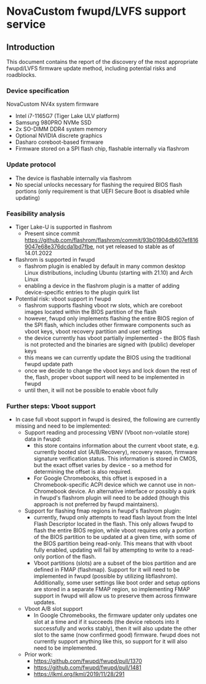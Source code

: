 # NovaCustom fwupd/LVFS support service

## Introduction

This document contains the report of the discovery of the most appropriate
fwupd/LVFS firmware update method, including potential risks and roadblocks.

### Device specification

NovaCustom NV4x system firmware

- Intel i7-1165G7 (Tiger Lake ULV platform)
- Samsung 980PRO NVMe SSD
- 2x SO-DIMM DDR4 system memory
- Optional NVIDIA discrete graphics
- Dasharo coreboot-based firmware
- Firmware stored on a SPI flash chip, flashable internally via flashrom

### Update protocol

- The device is flashable internally via flashrom
- No special unlocks necessary for flashing the required BIOS flash portions
  (only requirement is that UEFI Secure Boot is disabled while updating)

### Feasibility analysis

- Tiger Lake-U is supported in flashrom
  + Present since commit <https://github.com/flashrom/flashrom/commit/93b01904db607ef8169047e68e376dcda1bd7fbe>,
      not yet released to stable as of 14.01.2022
- flashrom is supported in fwupd
  + flashrom plugin is enabled by default in many common desktop Linux
      distributions, including Ubuntu (starting with 21.10) and Arch Linux
  + enabling a device in the flashrom plugin is a matter of adding
      device-specific entries to the plugin quirk list
- Potential risk: vboot support in fwupd
  + flashrom supports flashing vboot rw slots, which are coreboot images
      located within the BIOS partition of the flash
  + however, fwupd only implements flashing the entire BIOS region of the SPI
      flash, which includes other firmware components such as vboot keys,
      vboot recovery partition and user settings
  + the device currently has vboot partially implemented - the BIOS flash
      is not protected and the binaries are signed with (public) developer keys
  + this means we can currently update the BIOS using the traditional fwupd
      update path
  + once we decide to change the vboot keys and lock down the rest of the,
      flash, proper vboot support will need to be implemented in fwupd
  + until then, it will not be possible to enable vboot fully

### Further steps: Vboot support

- In case full vboot support in fwupd is desired, the following are currently
  missing and need to be implemented:
  + Support reading and processing VBNV (Vboot non-volatile store) data in
      fwupd:
    - this store contains information about the current vboot state,
          e.g. currently booted slot (A/B/Recovery), recovery reason, firmware
          signature verification status. This information is stored in CMOS, but
          the exact offset varies by device - so a method for determining the offset
          is also required.
    - For Google Chromebooks, this offset is exposed in a Chromebook-specific
          ACPI device which we cannot use in non-Chromebook device. An alternative
          interface or possibly a quirk in fwupd's flashrom plugin will need to be
          added (though this approach is not preferred by fwupd maintainers).
  + Support for flashing fmap regions in fwupd's flashrom plugin:
    - currently,
          fwupd only attempts to read flash layout from the Intel Flash Descriptor
          located in the flash. This only allows fwupd to flash the entire BIOS
          region, while vboot requires only a portion of the BIOS partition to be
          updated at a given time, with some of the BIOS partition being read-only.
          This means that with vboot fully enabled, updating will fail by attempting
          to write to a read-only portion of the flash.
    - Vboot partitions (slots) are a subset of the bios partition and are defined
          in FMAP (flashmap). Support for it will need to be implemented in fwupd
          (possible by utilizing libflashrom).
          Additionally, some user settings like boot order and setup options are
          stored in a separate FMAP region, so implementing FMAP support in fwupd
          will allow us to preserve them across firmware updates.
  + Vboot A/B slot support
    - In Google Chromebooks, the firmware updater
          only updates one slot at a time and if it succeeds (the device reboots
          into it successfully and works stably), then it will also update the other
          slot to the same (now confirmed good) firmware. fwupd does not currently
          support anything like this, so support for it will also need to be
          implemented.
  + Prior work:
    - <https://github.com/fwupd/fwupd/pull/1370>
    - <https://github.com/fwupd/fwupd/pull/1481>
    - <https://lkml.org/lkml/2019/11/28/291>
